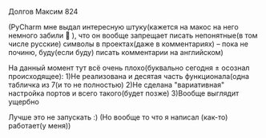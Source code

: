 Долгов Максим 824


(PyCharm мне выдал интересную штуку(кажется на макос на него немного забили :thinking: ), что он вообще запрещает писать непонятные(в том числе русские) символы в проектах(даже в комментариях) – пока не починю, буду(если буду) писать комментарии на английском)


На данный момент тут всё очень плохо(буквально сегодня ± осознал происходящее):
1)Не реализована и десятая часть функционала(одна табличка из 7(и то не полностью)
2)Не сделана "вариативная" настройка портов и всего такого(будет позже)
3)Вообще выглядит ущербно

Лучше это не запускать :) 
(Но вообще то что я написал (как-то) работает(у меня))
